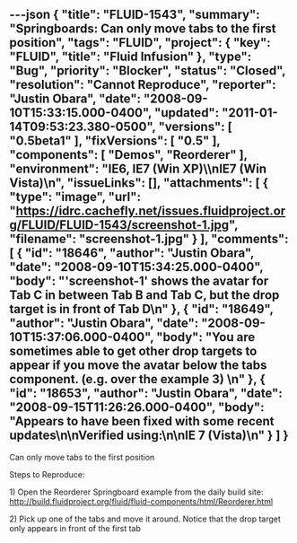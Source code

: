 ---json
{
  "title": "FLUID-1543",
  "summary": "Springboards: Can only move tabs to the first position",
  "tags": "FLUID",
  "project": {
    "key": "FLUID",
    "title": "Fluid Infusion"
  },
  "type": "Bug",
  "priority": "Blocker",
  "status": "Closed",
  "resolution": "Cannot Reproduce",
  "reporter": "Justin Obara",
  "date": "2008-09-10T15:33:15.000-0400",
  "updated": "2011-01-14T09:53:23.380-0500",
  "versions": [
    "0.5beta1"
  ],
  "fixVersions": [
    "0.5"
  ],
  "components": [
    "Demos",
    "Reorderer"
  ],
  "environment": "IE6, IE7 (Win XP)\\\nIE7 (Win Vista)\n",
  "issueLinks": [],
  "attachments": [
    {
      "type": "image",
      "url": "https://idrc.cachefly.net/issues.fluidproject.org/FLUID/FLUID-1543/screenshot-1.jpg",
      "filename": "screenshot-1.jpg"
    }
  ],
  "comments": [
    {
      "id": "18646",
      "author": "Justin Obara",
      "date": "2008-09-10T15:34:25.000-0400",
      "body": "'screenshot-1' shows the avatar for Tab C in between Tab B and Tab C, but the drop target is in front of Tab D\n"
    },
    {
      "id": "18649",
      "author": "Justin Obara",
      "date": "2008-09-10T15:37:06.000-0400",
      "body": "You are sometimes able to get other drop targets to appear if you move the avatar below the tabs component. (e.g. over the example 3)&#x20;\n"
    },
    {
      "id": "18653",
      "author": "Justin Obara",
      "date": "2008-09-15T11:26:26.000-0400",
      "body": "Appears to have been fixed with some recent updates\n\nVerified using:\n\nIE 7 (Vista)\n"
    }
  ]
}
---
Can only move tabs to the first position

Steps to Reproduce:

1\) Open the Reorderer Springboard example from the daily build site:\
<http://build.fluidproject.org/fluid/fluid-components/html/Reorderer.html>

2\) Pick up one of the tabs and move it around. Notice that the drop target only appears in front of the first tab

        